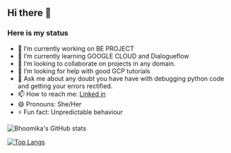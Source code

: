 ## Hi there 👋
### Here is my status
- 🔭 I’m currently working on BE PROJECT
- 🌱 I’m currently learning GOOGLE CLOUD and Dialogueflow
- 👯 I’m looking to collaborate on projects in any domain.
- 🤔 I’m looking for help with good GCP tutorials 
- 💬 Ask me about any doubt you have have with debugging python code and getting your errors rectified.
- 📫 How to reach me: [Linked in](https://www.linkedin.com/in/bhoomika-mewada-97992a143/)
- 😄 Pronouns: She/Her
- ⚡ Fun fact: Unpredictable behaviour

![Bhoomika's GitHub stats](https://github-readme-stats.vercel.app/api?username=Bhoomika2820&show_icons=true&theme=radical)

[![Top Langs](https://github-readme-stats.vercel.app/api/top-langs/?username=Bhoomika2820&theme=darcula)](https://github.com/Bhoomika2820/github-readme-stats)
